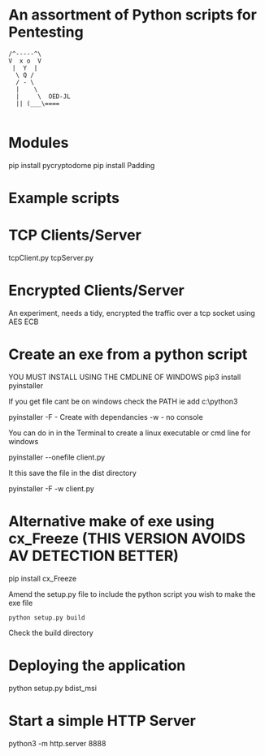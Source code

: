 # An assortment of Python scripts for Pentesting

 ```
 /^-----^\
 V  x o  V
  |  Y  |
   \ Q /
   / - \
   |    \
   |     \  OED-JL
   || (___\====
   
   ```
# Modules
pip install pycryptodome
pip install Padding

#  Example scripts

# TCP Clients/Server
tcpClient.py
tcpServer.py

# Encrypted Clients/Server

An experiment, needs a tidy, encrypted the traffic over a tcp socket using AES ECB

# Create an exe from a python script
YOU MUST INSTALL USING THE CMDLINE OF WINDOWS
pip3 install pyinstaller

If you get file cant be on windows check the PATH
ie add c:\python3

pyinstaller
-F - Create with dependancies
-w - no console

You can do in in the Terminal to create a linux executable or cmd line for windows

pyinstaller --onefile client.py

It this save the file in the dist directory

pyinstaller -F -w client.py

# Alternative make of exe using cx_Freeze (THIS VERSION AVOIDS AV DETECTION BETTER)

pip install cx_Freeze

Amend the setup.py file to include the python script you wish to make the exe file

``python setup.py build``

Check the build directory

# Deploying the application

python setup.py bdist_msi


# Start a simple HTTP Server
python3 -m http.server 8888
